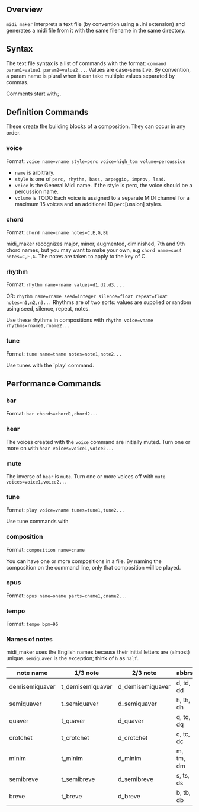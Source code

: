 ## Overview
`midi_maker` interprets a text file (by convention using a .ini extension) and generates a midi file from it with the same filename in the same directory.
## Syntax
The text file syntax is a list of commands with the format: `command param1=value1 param2=value2...`. Values are case-sensitive. 
By convention, a param name is plural when it can take multiple values separated by commas.

Comments start with`;`.

## Definition Commands
These create the building blocks of a composition. They can occur in any order.

### voice
Format: `voice name=vname style=perc voice=high_tom volume=percussion`
* `name` is arbitrary.
* `style` is one of `perc, rhythm, bass, arpeggio, improv, lead`.
* `voice` is the General Midi name. If the style is perc, the voice should be a percussion name.
* `volume` is TODO
Each voice is assigned to a separate MIDI channel for a maximum 15 voices
and an additional 10 `perc`[ussion] styles.

### chord
Format: `chord name=cname notes=C,E,G,Bb`

midi_maker recognizes major, minor, augmented, diminished, 7th and 9th chord names,
but you may want to make your own, e.g `chord name=sus4 notes=C,F,G`. The notes are taken to apply to the key of C.

### rhythm
Format: `rhythm name=rname values=d1,d2,d3,...`

OR: `rhythm name=rname seed=integer silence=float repeat=float notes=n1,n2,n3...`
Rhythms are of two sorts: values are supplied or random using seed, silence, repeat, notes.

Use these rhythms in compositions with `rhythm voice=vname rhythms=rname1,rname2...`

### tune
Format: `tune name=tname notes=note1,note2...`

Use tunes with the `play' command.

## Performance Commands
### bar
Format: `bar chords=chord1,chord2...`

### hear
The voices created with the `voice` command are initially muted. Turn one or more on with `hear voices=voice1,voice2...`

### mute
The inverse of `hear` is `mute`. Turn one or more voices off with `mute voices=voice1,voice2...`

### tune
Format: `play voice=vname tunes=tune1,tune2...`

Use tune commands with 


### composition
Format: `composition name=cname`

You can have one or more compositions in a file. By naming the composition on the command line, only that composition will be played.

### opus
Format: `opus name=oname parts=cname1,cname2...`

### tempo
Format: `tempo bpm=96`



### Names of notes
midi_maker uses the English names because their initial letters are (almost) unique. `semiquaver` is the exception; think of `h` as `half`.

| note name | 1/3 note | 2/3 note | abbrs |
| --------- | -------- | -------- | ----- |
| demisemiquaver | t_demisemiquaver | d_demisemiquaver | d, td, dd |
| semiquaver | t_semiquaver | d_semiquaver | h, th, dh |
| quaver | t_quaver | d_quaver | q, tq, dq |
| crotchet | t_crotchet | d_crotchet | c, tc, dc |
| minim | t_minim | d_minim | m, tm, dm |
| semibreve | t_semibreve | d_semibreve | s, ts, ds |
| breve | t_breve | d_breve | b, tb, db |
